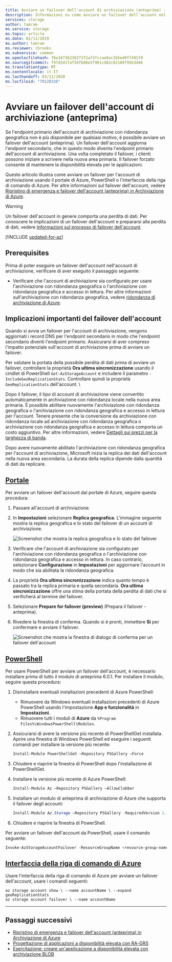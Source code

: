 ```yaml
---
title: Avviare un failover dell'account di archiviazione (anteprima) - Archiviazione di Azure
description: Informazioni su come avviare un failover dell'account nel caso in cui l'endpoint primario dell'account di archiviazione non sia più disponibile. Il failover aggiorna l'area secondaria, che in questo modo diventa l'area primaria dell'account di archiviazione.
services: storage
author: tamram
ms.service: storage
ms.topic: article
ms.date: 02/11/2019
ms.author: tamram
ms.reviewer: cbrooks
ms.subservice: common
ms.openlocfilehash: 76e34736238273f2af3fccae0ac2b5ed0ff491f0
ms.sourcegitcommit: f97d3d1faf56fb80e5f901cd82c02189f95b3486
ms.translationtype: MT
ms.contentlocale: it-IT
ms.lasthandoff: 03/11/2020
ms.locfileid: "79128338"
---
```

# <a name="initiate-a-storage-account-failover-preview"></a>Avviare un failover dell'account di archiviazione (anteprima)

Se l'endpoint primario dell'account di archiviazione con ridondanza geografica non è più disponibile per qualsiasi motivo, è possibile avviare un failover dell'account (anteprima). Un failover dell'account aggiorna l'endpoint secondario, che in questo modo diventa l'endpoint primario dell'account di archiviazione. Una volta completato il failover, i clienti possono iniziare a scrivere nella nuova area primaria. Il failover forzato consente di mantenere la disponibilità elevata per le applicazioni.

Questo articolo illustra come avviare un failover per l'account di archiviazione usando il portale di Azure, PowerShell o l'interfaccia della riga di comando di Azure. Per altre informazioni sul failover dell'account, vedere [Ripristino di emergenza e failover dell'account (anteprima) in Archiviazione di Azure](storage-disaster-recovery-guidance.md).

> [!WARNING]
> Un failover dell'account in genere comporta una perdita di dati. Per conoscere le implicazioni di un failover dell'account e prepararsi alla perdita di dati, vedere [Informazioni sul processo di failover dell'account](storage-disaster-recovery-guidance.md#understand-the-account-failover-process).

[!INCLUDE [updated-for-az](../../../includes/updated-for-az.md)]

## <a name="prerequisites"></a>Prerequisites

Prima di poter eseguire un failover dell'account nell'account di archiviazione, verificare di aver eseguito il passaggio seguente:

- Verificare che l'account di archiviazione sia configurato per usare l'archiviazione con ridondanza geografica o l'archiviazione con ridondanza geografica e accesso in lettura. Per altre informazioni sull'archiviazione con ridondanza geografica, vedere [ridondanza di archiviazione di Azure](storage-redundancy.md).

## <a name="important-implications-of-account-failover"></a>Implicazioni importanti del failover dell'account

Quando si avvia un failover per l'account di archiviazione, vengono aggiornati i record DNS per l'endpoint secondario in modo che l'endpoint secondario diventi l'endpoint primario. Assicurarsi di aver compreso l'impatto potenziale sull'account di archiviazione prima di avviare un failover.

Per valutare la portata della possibile perdita di dati prima di avviare un failover, controllare la proprietà **Ora ultima sincronizzazione** usando il cmdlet di PowerShell `Get-AzStorageAccount` e includere il parametro `-IncludeGeoReplicationStats`. Controllare quindi la proprietà `GeoReplicationStats` dell'account. \

Dopo il failover, il tipo di account di archiviazione viene convertito automaticamente in archiviazione con ridondanza locale nella nuova area primaria. È possibile abilitare nuovamente l'archiviazione con ridondanza geografica o l'archiviazione con ridondanza geografica e accesso in lettura per l'account. Tenere presente che la conversione da archiviazione con ridondanza locale ad archiviazione con ridondanza geografica o archiviazione con ridondanza geografica e accesso in lettura comporta un costo aggiuntivo. Per altre informazioni, vedere [Dettagli sui prezzi per la larghezza di banda](https://azure.microsoft.com/pricing/details/bandwidth/).

Dopo avere nuovamente abilitato l'archiviazione con ridondanza geografica per l'account di archiviazione, Microsoft inizia la replica dei dati dell'account nella nuova area secondaria. La durata della replica dipende dalla quantità di dati da replicare.  

## <a name="portal"></a>[Portale](#tab/azure-portal)

Per avviare un failover dell'account dal portale di Azure, seguire questa procedura:

1. Passare all'account di archiviazione.
2. In **Impostazioni** selezionare **Replica geografica**. L'immagine seguente mostra la replica geografica e lo stato del failover di un account di archiviazione.

    ![Screenshot che mostra la replica geografica e lo stato del failover](media/storage-initiate-account-failover/portal-failover-prepare.png)

3. Verificare che l'account di archiviazione sia configurato per l'archiviazione con ridondanza geografica o l'archiviazione con ridondanza geografica e accesso in lettura. In caso contrario, selezionare **Configurazione** in **Impostazioni** per aggiornare l'account in modo che sia abilitata la ridondanza geografica. 
4. La proprietà **Ora ultima sincronizzazione** indica quanto tempo è passato tra la replica primaria e quella secondaria. **Ora ultima sincronizzazione** offre una stima della portata della perdita di dati che si verificherà al termine del failover.
5. Selezionare **Prepare for failover (preview)** (Prepara il failover - anteprima). 
6. Rivedere la finestra di conferma. Quando si è pronti, immettere **Sì** per confermare e avviare il failover.

    ![Screenshot che mostra la finestra di dialogo di conferma per un failover dell'account](media/storage-initiate-account-failover/portal-failover-confirm.png)

## <a name="powershell"></a>[PowerShell](#tab/azure-powershell)

Per usare PowerShell per avviare un failover dell'account, è necessario installare prima di tutto il modulo di anteprima 6.0.1. Per installare il modulo, seguire questa procedura:

1. Disinstallare eventuali installazioni precedenti di Azure PowerShell:

    - Rimuovere da Windows eventuali installazioni precedenti di Azure PowerShell usando l'impostazione **App e funzionalità** in **Impostazioni**.
    - Rimuovere tutti i moduli di **Azure** da `%Program Files%\WindowsPowerShell\Modules`.

1. Assicurarsi di avere la versione più recente di PowerShellGet installata. Aprire una finestra di Windows PowerShell ed eseguire i seguenti comandi per installare la versione più recente:

    ```powershell
    Install-Module PowerShellGet –Repository PSGallery –Force
    ```

1. Chiudere e riaprire la finestra di PowerShell dopo l'installazione di PowerShellGet. 

1. Installare la versione più recente di Azure PowerShell:

    ```powershell
    Install-Module Az –Repository PSGallery –AllowClobber
    ```

1. Installare un modulo di anteprima di archiviazione di Azure che supporta il failover degli account:

    ```powershell
    Install-Module Az.Storage –Repository PSGallery -RequiredVersion 1.1.1-preview –AllowPrerelease –AllowClobber –Force 
    ```

1. Chiudere e riaprire la finestra di PowerShell.
 
Per avviare un failover dell'account da PowerShell, usare il comando seguente:

```powershell
Invoke-AzStorageAccountFailover -ResourceGroupName <resource-group-name> -Name <account-name> 
```

## <a name="azure-cli"></a>[Interfaccia della riga di comando di Azure](#tab/azure-cli)

Usare l'interfaccia della riga di comando di Azure per avviare un failover dell'account, usare i comandi seguenti:

```cli
az storage account show \ --name accountName \ --expand geoReplicationStats
az storage account failover \ --name accountName
```

---

## <a name="next-steps"></a>Passaggi successivi

- [Ripristino di emergenza e failover dell'account (anteprima) in Archiviazione di Azure](storage-disaster-recovery-guidance.md)
- [Progettazione di applicazioni a disponibilità elevata con RA-GRS](storage-designing-ha-apps-with-ragrs.md)
- [Esercitazione: creare un'applicazione a disponibilità elevata con archiviazione BLOB](../blobs/storage-create-geo-redundant-storage.md) 
